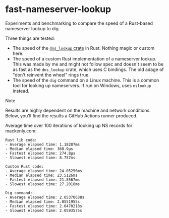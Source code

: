 # fast-nameserver-lookup
Experiments and benchmarking to compare the speed of a Rust-based nameserver lookup to dig

Three things are tested:
- The speed of the [`dns_lookup` crate](https://docs.rs/dns-lookup/latest/dns_lookup/) in Rust. Nothing magic or custom here.
- The speed of a custom Rust implementation of a nameserver lookup. This was made by me and might not follow spec and doesn't seem to be as fast as the `dns_lookup` crate, which uses C bindings. The old adage of "don't reinvent the wheel" rings true.
- The speed of the `dig` command on a Linux machine. This is a common tool for looking up nameservers. If run on Windows, uses `nslookup` instead.

> [!NOTE]
> Results are highly dependent on the machine and network conditions. Below, you'll find the results a GitHub Actions runner produced.

Average time over 100 iterations of looking up NS records for mackenly.com:
```
Rust lib code:
- Average elapsed time: 1.18287ms
- Median elapsed time: 360.9µs
- Fastest elapsed time: 274.8µs
- Slowest elapsed time: 8.757ms

Custom Rust code:
- Average elapsed time: 24.05256ms
- Median elapsed time: 23.5126ms
- Fastest elapsed time: 21.5567ms
- Slowest elapsed time: 27.2018ms

Dig command:
- Average elapsed time: 2.05370638s
- Median elapsed time: 2.0551955s
- Fastest elapsed time: 2.0470218s
- Slowest elapsed time: 2.0593575s
```
